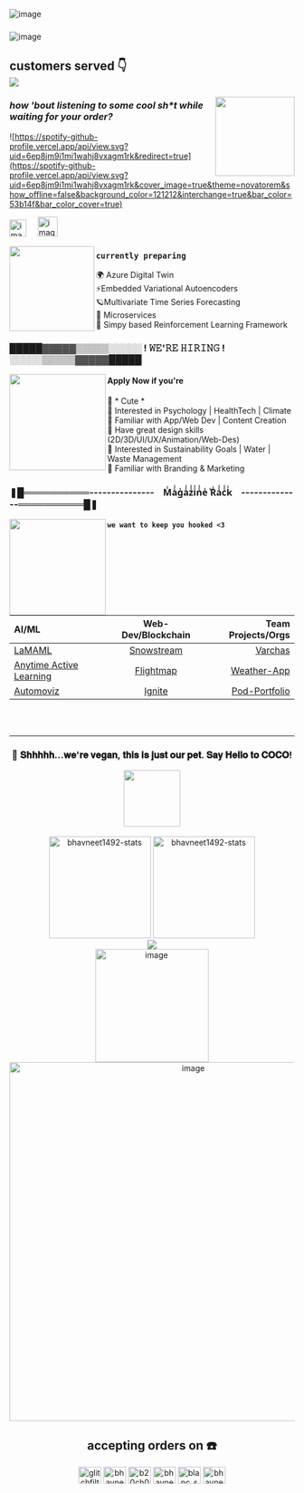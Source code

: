 ![image](https://github.com/Bhavneet1492/Bhavneet1492/assets/76656963/b326e289-4a09-4555-80d4-1c62f058b03d)
### 

![image](https://github.com/Bhavneet1492/Bhavneet1492/assets/76656963/b0992bd9-b3bc-42a7-8637-e83cbd67c90a)

<div align="left">

 <h2 align="left"> customers served 👇
  <br>
 <img src="https://profile-counter.glitch.me/bhavneet1492/count.svg?" />
  <br>
 </h2>
  
  <p align="right" height="1000">
     <img src="https://i.pinimg.com/originals/80/7b/5c/807b5c4b02e765bb4930b7c66662ef4b.gif" width="140" height="140" align="right"/>
     <h3 align="left>how 'bout listening to some cool sh*t while waiting for your order?</h3>
   <br></br><br></br><br></br><br></br><br></br>
  </p>  
</div>

#### _how 'bout listening to some cool sh*t while waiting for your order?_
![https://spotify-github-profile.vercel.app/api/view.svg?uid=6ep8jm9i1mi1wahj8vxagm1rk&redirect=true](https://spotify-github-profile.vercel.app/api/view.svg?uid=6ep8jm9i1mi1wahj8vxagm1rk&cover_image=true&theme=novatorem&show_offline=false&background_color=121212&interchange=true&bar_color=53b14f&bar_color_cover=true)

<a href="https://open.spotify.com/playlist/6sSirezLTxD5hspoVuIC38?si=87574ebfc2fe44b0"><img height="30" alt="image" src="https://github.com/Bhavneet1492/Bhavneet1492/assets/76656963/712307e0-f09a-400d-ae8d-775f419c164b"></a>
&nbsp;&nbsp;&nbsp;
<a href="https://open.spotify.com/playlist/3XKLxWQ2GbgclMRdy20gqg"><img height="35" alt="image" src="https://github.com/Bhavneet1492/Bhavneet1492/assets/76656963/a15cb977-5f0c-4496-bad8-47370cacaf36"></a>


<img src="https://github.com/Bhavneet1492/Bhavneet1492/assets/76656963/537bcf08-21cc-4f1c-9088-955a4e9f87e7" width="150" height="150" align="left"/>

### `currently preparing`

 🌍 Azure Digital Twin <br>
 ⚡Embedded Variational Autoencoders <br>
 🪐Multivariate Time Series Forecasting <br>
 🥕 Microservices <br>
 🌽 Simpy based Reinforcement Learning Framework

###  **█████▓▓▓▓▓▒▒▒▒▒░░░░░ ! 𝚆𝙴'𝚁𝙴 𝙷𝙸𝚁𝙸𝙽𝙶 ! ░░░░░▒▒▒▒▒▓▓▓▓▓█████** 

<p align="right" height="1000">
 <img src="https://github.com/Bhavneet1492/Bhavneet1492/assets/76656963/23110942-bd19-4606-881b-59703682ae88" width="170" align="left"/>
</p>

#### **Apply Now if you're** <br>
 🍍 * Cute * <br>
 🧋 Interested in Psychology | HealthTech | Climate <br>
 🥤 Familiar with App/Web Dev | Content Creation <br>
 🍦 Have great design skills (2D/3D/UI/UX/Animation/Web-Des) <br>
 🌱 Interested in Sustainability Goals | Water | Waste Management <br>
 🍿 Familiar with Branding & Marketing <br>

### ❚█══════════--------------- &nbsp;&nbsp; M̾a̾̾g̾a̾̾z̾̾i̾̾n̾̾e̾ ̾R̾a̾̾c̾̾k̾  &nbsp;&nbsp; --------------══════════█❚


<p align="left" height="1000">
 <img src="https://github.com/Bhavneet1492/Bhavneet1492/assets/76656963/bd71cf79-6ce9-43d3-9816-a3042c7fe514" width="170" align="left"/>
</p>

#### `we want to keep you hooked <3`

| AI/ML | Web-Dev/Blockchain | Team Projects/Orgs |
| :---         |     :---:      |          ---: |
| [LaMAML](https://github.com/Bhavneet1492/La-MAML) | [Snowstream](https://github.com/Bhavneet1492/snowstream) | [Varchas](https://github.com/Bhavneet1492/Varchas) |
| [Anytime Active Learning](https://github.com/Bhavneet1492/Anytime-Active-Learning)     | [Flightmap](https://github.com/Bhavneet1492/flightmap) | [Weather-App](https://github.com/MLH-Fellowship/prep-project-22.OCT.PREP.1)  |
| [Automoviz](https://github.com/Bhavneet1492/automoviz) | [Ignite](https://github.com/Bhavneet1492/ignite) | [Pod-Portfolio](https://github.com/MLH-Fellowship/prep-portfolio-22.OCT.PREP.1) |

<br>
<br>

---

<div align="center">
 <h3>🤫 𝐒𝐡𝐡𝐡𝐡𝐡...𝐰𝐞'𝐫𝐞 𝐯𝐞𝐠𝐚𝐧, 𝐭𝐡𝐢𝐬 𝐢𝐬 𝐣𝐮𝐬𝐭 𝐨𝐮𝐫 𝐩𝐞𝐭. 𝐒𝐚𝐲 𝐇𝐞𝐥𝐥𝐨 𝐭𝐨 𝐂𝐎𝐂𝐎!</h3>
  <img height="100" src="https://www.codedex.io/api/petStatus?user=glitchfilter" align="center"/>
</div>

<br>

<div align="center">
<img height="180em" src="https://github-readme-stats.vercel.app/api/top-langs/?username=bhavneet1492&layout=compact&show_icon=true&theme=algolia" alt="bhavneet1492-stats"/>
<img height="180em" src="https://github-readme-stats.vercel.app/api/?username=bhavneet1492&layout=compact&show_icon=true&theme=algolia" alt="bhavneet1492-stats"/>
</div>
<div align="center">
  <img src="http://github-readme-streak-stats.herokuapp.com?user=bhavneet1492&theme=algolia&background=0d1117&hide_border=true" />
</div>

<div align="center">
 <img height="200" alt="image" src="https://github.com/Bhavneet1492/Bhavneet1492/assets/76656963/2da48579-8323-43b1-b578-ebcc6cd08131" align="center"> 
 <br>
 <img width="634" alt="image" src="https://github.com/Bhavneet1492/Bhavneet1492/assets/76656963/dc857af3-a17b-471b-a5f4-f81fe5078a4d">
</div>

<div align="center">
   <h2 align="center">accepting orders on ☎️</h2>
   <p align="center">
      <a href="https://twitter.com/glitchfilter" target="blank"><img align="center" src="https://raw.githubusercontent.com/rahuldkjain/github-profile-readme-generator/master/src/images/icons/Social/twitter.svg" alt="glitchfilter" height="30" width="40" /></a>
      <a href="https://linkedin.com/in/bhavneet-kaur-khalsa-8157a21ba" target="blank"><img align="center" src="https://raw.githubusercontent.com/rahuldkjain/github-profile-readme-generator/master/src/images/icons/Social/linked-in-alt.svg" alt="bhavneet-kaur-khalsa-8157a21ba" height="30" width="40" /></a>
      <a href="https://kaggle.com/b20ch012" target="blank"><img align="center" src="https://raw.githubusercontent.com/rahuldkjain/github-profile-readme-generator/master/src/images/icons/Social/kaggle.svg" alt="b20ch012" height="30" width="40" /></a>
      <a href="https://instagram.com/bhavneetkaur_14" target="blank"><img align="center" src="https://raw.githubusercontent.com/rahuldkjain/github-profile-readme-generator/master/src/images/icons/Social/instagram.svg" alt="bhavneetkaur_14" height="30" width="40" /></a>
      <a href="https://dribbble.com/blanc_sapphire" target="blank"><img align="center" src="https://raw.githubusercontent.com/rahuldkjain/github-profile-readme-generator/master/src/images/icons/Social/dribbble.svg" alt="blanc_sapphire" height="30" width="40" /></a>
      <a href="https://www.behance.net/bhavneekaurkh" target="blank"><img align="center" src="https://raw.githubusercontent.com/rahuldkjain/github-profile-readme-generator/master/src/images/icons/Social/behance.svg" alt="bhavneekaurkh" height="30" width="40" /></a>
   </p>
</div>
